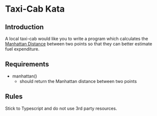 # Taxi-Cab Kata

## Introduction

A local taxi-cab would like you to write a program which calculates the [Manhattan Distance](https://en.wikipedia.org/wiki/Taxicab_geometry) between two points so that they can better estimate fuel expenditure.

## Requirements

- manhattan()
  - should return the Manhattan distance between two points

## Rules

Stick to Typescript and do not use 3rd party resources.
